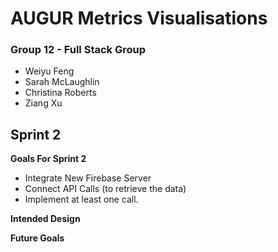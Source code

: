 # AUGUR Metrics Visualisations
### Group 12 - Full Stack Group
 - Weiyu Feng
 - Sarah McLaughlin
 - Christina Roberts
 - Ziang Xu
 

## Sprint 2

**Goals For Sprint 2**
 - Integrate New Firebase Server
 - Connect API Calls (to retrieve the data)
 - Implement at least one call.

**Intended Design**

**Future Goals**


